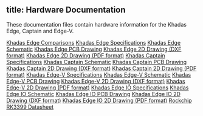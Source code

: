 title: Hardware Documentation
---

These documentation files contain hardware information for the Khadas Edge, Captain and Edge-V.

[Khadas Edge Comparisons](https://dl.khadas.com/Hardware/Edge/Specs/Edge_Comparisons.pdf)
[Khadas Edge Specifications](https://dl.khadas.com/Hardware/Edge/Specs/Edge_Specs.pdf)
[Khadas Edge Schematic](https://dl.khadas.com/Hardware/Edge/Schematic/Edge_V14_Sch.pdf)
[Khadas Edge PCB Drawing](https://dl.khadas.com/Hardware/Edge/Schematic/Edge_V14_Silk.pdf)
[Khadas Edge 2D Drawing (DXF format)](https://dl.khadas.com/Hardware/Edge/DXF/Edge_V14_DXF.7z)
[Khadas Edge 2D Drawing (PDF format)]()
[Khadas Captain Specifications](https://dl.khadas.com/Hardware/Edge/Specs/Captain_Specs.pdf)
[Khadas Captain Schematic](https://dl.khadas.com/Hardware/Edge/Schematic/Captain_V12_Sch.pdf)
[Khadas Captain PCB Drawing](https://dl.khadas.com/Hardware/Edge/Schematic/Captain_V12_Silk.pdf)
[Khadas Captain 2D Drawing (DXF format)](https://dl.khadas.com/Hardware/Edge/DXF/Captain_V12_DXF.7z)
[Khadas Captain 2D Drawing (PDF format)]()
[Khadas Edge-V Specifications](https://dl.khadas.com/Hardware/Edge/Specs/Edge-V_Specs.pdf)
[Khadas Edge-V Schematic](https://dl.khadas.com/Hardware/Edge/Schematic/Edge-V_V13_Sch.pdf)
[Khadas Edge-V PCB Drawing](https://dl.khadas.com/Hardware/Edge/Schematic/Edge-V_V13_Silk.pdf)
[Khadas Edge-V 2D Drawing (DXF format)](https://dl.khadas.com/Hardware/Edge/DXF/Edge-V_V13_DXF.7z)
[Khadas Edge-V 2D Drawing (PDF format)]()
[Khadas Edge IO Specifications]()
[Khadas Edge IO Schematic](https://dl.khadas.com/Hardware/Edge/Schematic/Edge-IO_V13_Sch.pdf)
[Khadas Edge IO PCB Drawing](https://dl.khadas.com/Hardware/Edge/Schematic/Edge-IO_V13_Silk.pdf)
[Khadas Edge IO 2D Drawing (DXF format)]()
[Khadas Edge IO 2D Drawing (PDF format)]()
[Rockchip RK3399 Datasheet](https://dl.khadas.com/Hardware/Edge/Datasheet/Rockchip_RK3399TRM_V1.4_Part1-20170408.pdf)

